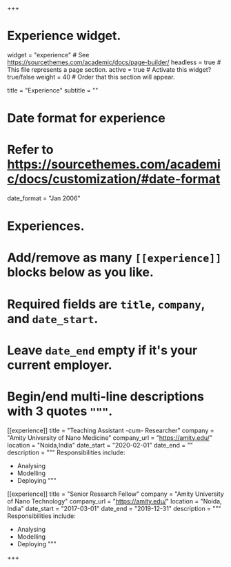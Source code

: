 +++
# Experience widget.
widget = "experience"  # See https://sourcethemes.com/academic/docs/page-builder/
headless = true  # This file represents a page section.
active = true  # Activate this widget? true/false
weight = 40  # Order that this section will appear.

title = "Experience"
subtitle = ""

# Date format for experience
#   Refer to https://sourcethemes.com/academic/docs/customization/#date-format
date_format = "Jan 2006"

# Experiences.
#   Add/remove as many `[[experience]]` blocks below as you like.
#   Required fields are `title`, `company`, and `date_start`.
#   Leave `date_end` empty if it's your current employer.
#   Begin/end multi-line descriptions with 3 quotes `"""`.
[[experience]]
  title = "Teaching Assistant -cum- Researcher"
  company = "Amity University of Nano Medicine"
  company_url = "https://amity.edu/"
  location = "Noida,India"
  date_start = "2020-02-01"
  date_end = ""
  description = """
  Responsibilities include:
  
  * Analysing
  * Modelling
  * Deploying
  """

[[experience]]
  title = "Senior Research Fellow"
  company = "Amity University of Nano Technology"
  company_url = "https://amity.edu/"
  location = "Noida, India"
  date_start = "2017-03-01"
  date_end = "2019-12-31"
  description = """
  Responsibilities include:
  
  * Analysing
  * Modelling
  * Deploying
  """

+++
